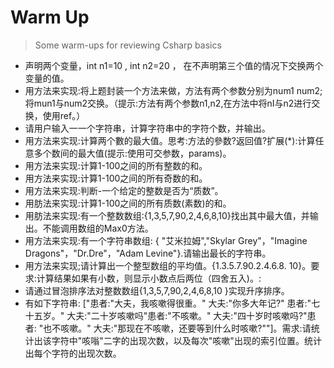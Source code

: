 # Warm Up

>Some warm-ups for reviewing Csharp basics

- 声明两个变量，int n1=10 , int n2=20 ， 在不声明第三个值的情况下交换两个变量的值。
- 用方法来实现:将上题封装一个方法来做，方法有两个参数分别为num1 num2;将mun1与num2交换。（提示:方法有两个参数n1,n2,在方法中将nI与n2进行交换，使用ref。）
- 请用户输入一一个字符串，计算字符串中的字符个数，并输出。
- 用方法来实现:计算两个數的最大值。思考:方法的參数?返回值?扩展(*):计算任意多个数间的最大值(提示:使用可交参数，params)。
- 用方法来实现:计算1-100之间的所有整数的和。
- 用方法来实现:计算1-100之间的所有奇数的和。
- 用方法来实现:判断-一个给定的整数是否为“质数”。
- 用肪法来实现:计算1-100之间的所有质数(素数)的和。
- 用肪法来实现:有一个整数数组:{1,3,5,7,90,2,4,6,8,10}找出其中最大值，并输出。不能调用数组的Max0方法。
- 用方法来实现:有一个字符串数组: { "艾米拉姆","Skylar Grey"，"Imagine Dragons"，"Dr.Dre"，"Adam Levine"}.请输出最长的字符串。
- 用方法来实现;请计算出一个整型数组的平均值。{1.3.5.7.90.2.4.6.8. 10}。要求:计算结果如果有小数，则显示小数点后两位（四舍五入)。:
- 请通过冒泡排序法对整数数组{1,3,5,7,90,2,4,6,8,10 }实现升序排序。
- 有如下字符串: ["患者:"大夫，我咳嗽得很重。"  大夫:"你多大年记?"  患者:"七十五岁。"  大夫:"二十岁咳嗽吗"患者:"不咳嗽。" 大夫:"四十岁时咳嗽吗?"患者: "也不咳嗽。"  大夫:"那现在不咳嗽，还要等到什么时咳嗽?""]。需求:请统计出该字符中"咳嗡"二字的出现次数，以及每次"咳嗽"出现的索引位置。统计出每个字符的出现次数。
